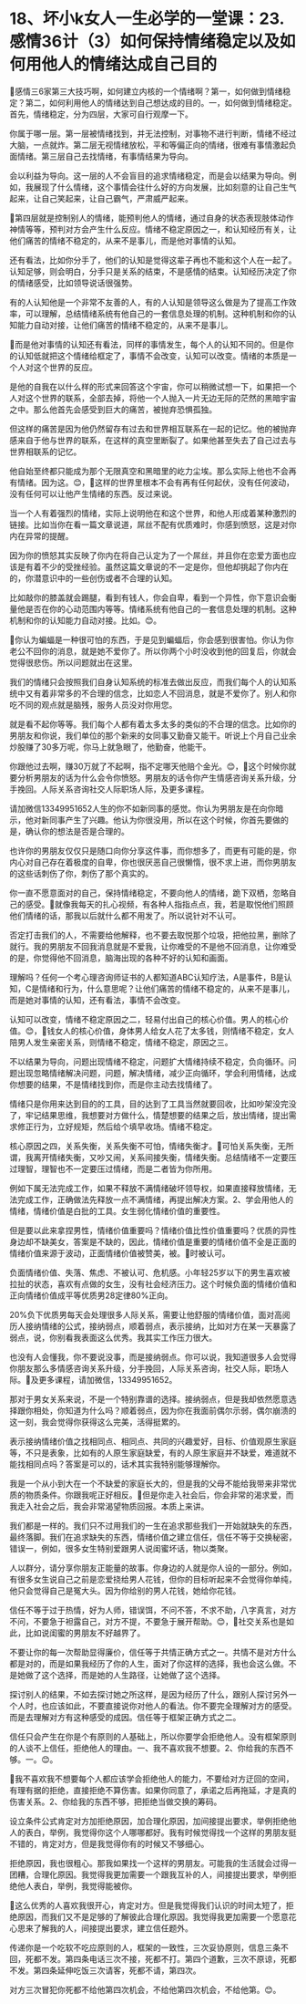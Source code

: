 # 18、坏小k女人一生必学的一堂课：23.感情36计（3）如何保持情绪稳定以及如何用他人的情绪达成自己目的

🎼感情三6家第三大技巧啊，如何建立内核的一个情绪啊？第一，如何做到情绪稳定？第二，如何利用他人的情绪达到自己想达成的目的。一，如何做到情绪稳定。首先，情绪稳定，分为四层，大家可自行观摩一下。

你属于哪一层。第一层被情绪找到，并无法控制，对事物不进行判断，情绪不经过大脑，一点就炸。第二层无视情绪放松，平和等偏正向的情绪，很难有事情激起负面情绪。第三层自己去找情绪，有事情结果为导向。

会以利益为导向。这一层的人不会盲目的追求情绪稳定，而是会以结果为导向。例如，我展现了什么情绪，这个事情会往什么好的方向发展，比如刻意的让自己生气起来，让自己笑起来，让自己霸气，严肃威严起来。

🎼第四层就是控制别人的情绪，能预判他人的情绪，通过自身的状态表现肢体动作神情等等，预判对方会产生什么反应。情绪不稳定原因之一，和认知经历有关，让他们痛苦的情绪不稳定的，从来不是事儿，而是他对事情的认知。

还有看法，比如你分手了，他们的认知是觉得这辈子再也不能和这个人在一起了。认知足够，则会明白，分手只是关系的结束，不是感情的结束。认知经历决定了你的情绪感受，比如领导说话很强势。

有的人认知他是一个非常不友善的人，有的人认知是领导这么做是为了提高工作效率，可以理解，总结情绪系统有他自己的一套信息处理的机制。这种机制和你的认知能力自动对接，让他们痛苦的情绪不稳定的，从来不是事儿。

🎼而是他对事情的认知还有看法，同样的事情发生，每个人的认知不同的。但是你的认知低就把这个情绪给框定了，事情不会改变，认知可以改变。情绪的本质是一个人对这个世界的反应。

是他的自我在以什么样的形式来回答这个宇宙，你可以稍微试想一下，如果把一个人对这个世界的联系，全部去掉，将他一个人抛入一片无边无际的茫然的黑暗宇宙之中。那么他首先会感受到巨大的痛苦，被抛弃恐惧孤独。

但这样的痛苦是因为他仍然留存有过去和世界相互联系在一起的记忆。他的被抛弃感来自于他与世界的联系，在这样的真空里断裂了。如果他甚至失去了自己过去与世界相联系的记忆。

他自始至终都只能成为那个无限真空和黑暗里的屹力尘埃。那么实际上他也不会再有情绪。因为这。😊，🎼这样的世界里根本不会有再有任何起伏，没有任何波动，没有任何可以让他产生情绪的东西。反过来说。

当一个人有着强烈的情绪，实际上说明他在和这个世界，和他人形成着某种激烈的链接。比如当你在看一篇文章说道，屌丝不配有优质难时，你感到愤怒，这是对你内在异常的提醒。

因为你的愤怒其实反映了你内在将自己认定为了一个屌丝，并且你在恋爱方面也应该是有着不少的受挫经验。虽然这篇文章说的不一定是你，但他却挑起了你内在的，你潜意识中的一些创伤或者不合理的认知。

比如敲你的膝盖就会踢腿，看到有钱人，你会自卑，看到一个异性，你下意识会衡量他是否在你的心动范围内等等。情绪系统有他自己的一套信息处理的机制。这种机制和你的认知能力自动对接。比如。😊。

🎼你认为蝙蝠是一种很可怕的东西，于是见到蝙蝠后，你会感到很害怕。你认为你老公不回你的消息，就是她不爱你了。所以你两个小时没收到他的回复后，你就会觉得很悲伤。所以问题就出在这里。

我们的情绪只会按照我们自身认知系统的标准去做出反应，而我们每个人的认知系统中又有着非常多的不合理的信念，比如恋人不回消息，就是不爱你了。别人和你吃不同的观点就是脑残，服务人员没对你用您。

就是看不起你等等。我们每个人都有着太多太多的类似的不合理的信念。比如你的男朋友和你说，我们单位的那个新来的女同事又勤奋又能干。听说上个月自己业余炒股赚了30多万呢，你马上就急眼了，他勤奋，他能干。

你跟他过去啊，赚30万就了不起啊，指不定哪天他赔个金光。😊，🎼这个时候你就要分析男朋友的话为什么会令你愤怒。男朋友的话令你产生情感咨询关系升级，分手挽回。人际关系咨询社交人际职场人际，及更多课程。

请加微信13349951652人生的你不如新同事的感觉。你认为男朋友是在向你暗示，他对新同事产生了兴趣。他认为你很没用，所以在这个时候，你首先要做的是，确认你的想法是否是合理的。

也许你的男朋友仅仅只是随口向你分享这件事，而你想多了，而更有可能的是，你内心对自己存在着极度的自卑，你也很厌恶自己很懒惰，很不求上进，而你男朋友的这些话刺伤了你，刺伤了那个真实的。

你一直不愿意面对的自己，保持情绪稳定，不要向他人的情绪，跪下双栖，忽略自己的感受。🎼就像我每天的扎心视频，有各种人指指点点，我，若是取悦他们照顾他们情绪的话，那我以后就什么都不用发了。所以说针对不认可。

否定打击我们的人，不需要给他解释，也不要去取悦那个垃圾，把他拉黑，删除了就行。我的男朋友不回我消息就是不爱我，让你难受的不是他不回消息，让你难受的是，你觉得他不回消息，脑海出现的各种不好的认知和画面。

理解吗？任何一个考心理咨询师证书的人都知道ABC认知疗法，A是事件，B是认知，C是情绪和行为，什么意思呢？让他们痛苦的情绪不稳定的，从来不是事儿，而是她对事情的认知，还有看法，事情不会改变。

认知可以改变，情绪不稳定原因之二，轻易付出自己的核心价值。男人的核心价值。😊，🎼钱女人的核心价值，身体男人给女人花了太多钱，则情绪不稳定，女人陪男人发生亲密关系，则情绪不稳定，情绪不稳定，原因之三。

不以结果为导向，问题出现情绪不稳定，问题扩大情绪持续不稳定，负向循环。问题出现忽略情绪解决问题，问题，解决情绪，减少正向循环，学会利用情绪，达成你想要的结果，不是情绪找到你，而是你主动去找情绪了。

情绪只是你用来达到目的的工具，目的达到了工具当然就要回收，比如吵架没完没了，牢记结果思维，我想要对方做什么，情楚想要的结果之后，放出情绪，提出需求修正行为，立好规矩，然后给个填早收场。情绪不稳定。

核心原因之四，关系失衡，关系失衡不可怕，情绪失衡才。🎼可怕关系失衡，无所谓，我离开情绪失衡，又吵又闹，关系间接失衡，情绪失衡。总结情绪不一定要压过理智，理智也不一定要压过情绪，而是二者皆为你所用。

例如下属无法完成工作，如果不释放不满情绪破坏领导权，如果直接释放情绪，无法完成工作，正确做法先释放一点不满情绪，再提出解决方案。2、学会用他人的情绪，情绪价值是白批的工具。女生弱化情绪价值的重要性。

但是要以此来拿捏男性，情绪价值重要吗？情绪价值比性价值重要吗？优质的异性身边却不缺美女，答案是不缺的，因此，情绪价值是重要的情绪价值不全是正面的情绪价值来源于波动，正面情绪价值被赞美，被。🎼时被认可。

负面情绪价值、失落、焦虑、不被认可、危机感。小年轻25岁以下的男生喜欢被拉扯的状态，喜欢有点做的女生，没有社会经济压力。这个时候负面的情绪价值和正向情绪价值成平等优质男28定律80%正向。

20%负下优质男每天会处理很多人际关系，需要让他舒服的情绪价值，面对高阅历人接纳情绪的公式，接纳弱点，顺着弱点，表示接纳，比如对方在某一天暴露了弱点，说，你别看我表面这么优秀。我其实工作压力很大。

也没有人会懂我，你不要说没事，而是接纳弱点。你可以说，我知道很多人会觉得你朋友那么多情感咨询关系升级，分手挽回，人际关系咨询，社交人际，职场人际。🎼及更多课程，请加微信，13349951652。

那对于男女关系来说，不是一个特别靠谱的选择。接纳弱点，但是我却依然愿意选择跟你相处，你知道为什么吗？顺着弱点，因为你在我面前偶尔示弱，偶尔崩溃的这一刻，我会觉得你获得这么完美，活得挺累的。

表示接纳情绪价值之找相同点、相同点、共同的兴趣爱好，目标、价值观原生家庭等，不只是表象，比如有的人原生家庭缺爱，有的人原生家庭并不缺爱，难道就不能找相同点吗？答案是可以的，话术其实我特别能够理解你。

我是一个从小到大在一个不缺爱的家庭长大的，但是我的父母不能给我带来非常优质的物质条件。你跟我呢正好相反。🎼但是你走入社会后，你会非常的渴求爱，而我走入社会之后，我会非常渴望物质回报。本质上来讲。

我们都是一样的。我们只不过用我们的一生在追求那些我们一开始就缺失的东西，最终落脚。我们在追求缺失的东西，情绪价值之建立信任，信任不等于交换秘密，错误一，例如，很多女生特别爱跟男人说闺蜜坏话，物以类聚。

人以群分，请分享你朋友正能量的故事。你身边的人就是你人设的一部分。例如，有很多女生说自己之前是恋爱挠给男人花钱，但你的目标听起来不会觉得你单纯，他只会觉得自己是冤大头。因为你给别的男人花钱，她给你花钱。

信任不等于过于热情，好为人师，错误饵，不问不答，不求不助，八字真言，对方不问，不要急于袒露自己，对方不提，不要急于展开帮助。😊，🎼社交关系也是如此，比如说闺蜜的男朋友不好越界了。

不要让你的每一次帮助显得廉价，信任等于共情正确方式之一。共情不是对方什么都是对的，而是如果我经历了你的人生，面对了你这样的选择，我也会这么做。不是她做了这个选择，而是她的人生路径，让她做了这个选择。

探讨别人的结果，不如去探讨她之所这样，是因为经历了什么，跟别人探讨另外一个人时，也应该如此，不要直接说你对他人的看法。你不要完全理解对方的感受。而是去理解对方有这种感受的成因。信任等于框架正确方式之二。

信任只会产生在你是个有原则的人基础上，所以你要学会拒绝他人。没有框架原则的人谈不上信任，拒绝他人的理由。一、我不喜欢我不想要。2、你给我的东西不够。一。😊。

🎼我不喜欢我不想要每个人都应该学会拒绝他人的能力，不要给对方迂回的空间，有理有据的拒绝，直接拒绝不算伤害。如果你同意了，承诺之后再拖延，才是真的伤害关系。2、你给我的东西不够，把拒绝当做交换的筹码。

设立条件公式肯定对方加拒绝原因，加合理化原因，加间接提出要求，举例拒绝他人的表白，举例，我觉得你这个人哪哪都好。我有时候觉得找一个这样的男朋友挺不错的，肯定对方，但是我觉得你有的时候又不够细心。

拒绝原因，我也很粗心。那我如果找一个这样的男朋友。可能我的生活就会过得一团糟，合理化原因。我觉得我更加需要一个跟我互补的人，间接提出要求，举例拒绝他人表白，举例，我觉得能被你。

🎼这么优秀的人喜欢我很开心，肯定对方。但是我觉得我们认识的时间太短了，拒绝原因，而我们又不是足够的了解彼此合理化原因。我觉得我更加需要一个愿意花心思来了解我的人，间接提出要求，建立信任题外。

传递你是一个吃软不吃应原则的人，框架的一致性，三次妥协原则，信息三条不回，死都不发。第四条电话三次不接，死都不打。第四个道歉，三次不原谅，死都不发。第四条延伸吃饭三次请客，死都不请，第四次。

对方三次冒犯你死都不给他第四次机会，不给他第四次机会，不给他第。😊。
